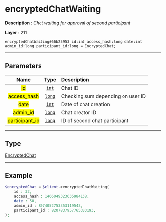# encryptedChatWaiting

**Description** : *Chat waiting for approval of second participant*

**Layer** : 211

```tl
encryptedChatWaiting#66b25953 id:int access_hash:long date:int admin_id:long participant_id:long = EncryptedChat;
```

---

## Parameters

| Name | Type | Description |
| :---: | :---: | :--- |
| <mark>id</mark> | [`int`](type/int) | Chat ID |
| <mark>access_hash</mark> | [`long`](type/long) | Checking sum depending on user ID |
| <mark>date</mark> | [`int`](type/int) | Date of chat creation |
| <mark>admin_id</mark> | [`long`](type/long) | Chat creator ID |
| <mark>participant_id</mark> | [`long`](type/long) | ID of second chat participant |

---

## Type

[EncryptedChat](type/EncryptedChat)

---

## Example

```php
$encryptedChat = $client->encryptedChatWaiting(
	id : 32,
	access_hash : 1466049323635984138,
	date : 50,
	admin_id : 8074052753353119543,
	participant_id : 8207837957765303193,
);
```